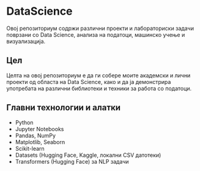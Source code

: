 # DataScience

Овој репозиториум содржи различни проекти и лабораториски задачи поврзани со Data Science, анализа на податоци, машинско учење и визуализација. 

## Цел

Целта на овој репозиториум е да ги собере моите академски и лични проекти од областа на Data Science, како и да ја демонстрира употребата на различни библиотеки и техники за работа со податоци.

## Главни технологии и алатки

- Python
- Jupyter Notebooks
- Pandas, NumPy
- Matplotlib, Seaborn
- Scikit-learn
- Datasets (Hugging Face, Kaggle, локални CSV датотеки)
- Transformers (Hugging Face) за NLP задачи
